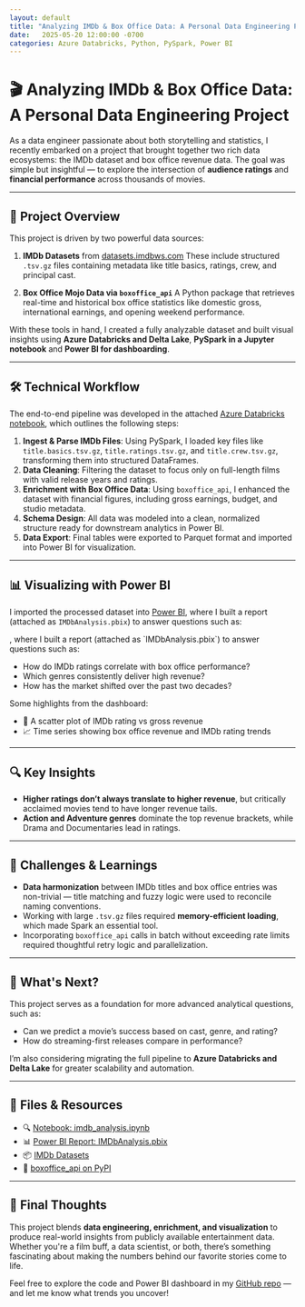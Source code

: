 ```yaml
---
layout: default
title: "Analyzing IMDb & Box Office Data: A Personal Data Engineering Project"
date:   2025-05-20 12:00:00 -0700
categories: Azure Databricks, Python, PySpark, Power BI
---
```



# 🎬 Analyzing IMDb & Box Office Data: A Personal Data Engineering Project

As a data engineer passionate about both storytelling and statistics, I recently embarked on a project that brought together two rich data ecosystems: the IMDb dataset and box office revenue data. The goal was simple but insightful — to explore the intersection of **audience ratings** and **financial performance** across thousands of movies.

---

## 📁 Project Overview

This project is driven by two powerful data sources:

1. **IMDb Datasets** from <a href="https://datasets.imdbws.com/" target="_blank">datasets.imdbws.com</a>
   These include structured `.tsv.gz` files containing metadata like title basics, ratings, crew, and principal cast.

2. **Box Office Mojo Data via `boxoffice_api`**
   A Python package that retrieves real-time and historical box office statistics like domestic gross, international earnings, and opening weekend performance.

With these tools in hand, I created a fully analyzable dataset and built visual insights using **Azure Databricks and Delta Lake**, **PySpark in a Jupyter notebook** and **Power BI for dashboarding**.

---

## 🛠️ Technical Workflow

The end-to-end pipeline was developed in the attached <a href="https://github.com/dspriggs-ds/imdb-analysis/blob/main/imdb_analysis.ipynb" target="_blank">Azure Databricks notebook</a>, which outlines the following steps:

1. **Ingest & Parse IMDb Files**: Using PySpark, I loaded key files like `title.basics.tsv.gz`, `title.ratings.tsv.gz`, and `title.crew.tsv.gz`, transforming them into structured DataFrames.
2. **Data Cleaning**: Filtering the dataset to focus only on full-length films with valid release years and ratings.
3. **Enrichment with Box Office Data**: Using `boxoffice_api`, I enhanced the dataset with financial figures, including gross earnings, budget, and studio metadata.
4. **Schema Design**: All data was modeled into a clean, normalized structure ready for downstream analytics in Power BI.
5. **Data Export**: Final tables were exported to Parquet format and imported into Power BI for visualization.

---

## 📊 Visualizing with Power BI

I imported the processed dataset into <a href="https://powerbi.microsoft.com/" target="_blank">Power BI</a>, where I built a report (attached as <code>IMDbAnalysis.pbix</code>) to answer questions such as:
</p>, where I built a report (attached as `IMDbAnalysis.pbix`) to answer questions such as:

* How do IMDb ratings correlate with box office performance?
* Which genres consistently deliver high revenue?
* How has the market shifted over the past two decades?

Some highlights from the dashboard:

* 🎯 A scatter plot of IMDb rating vs gross revenue
* 📈 Time series showing box office revenue and IMDb rating trends

---

## 🔍 Key Insights

* **Higher ratings don’t always translate to higher revenue**, but critically acclaimed movies tend to have longer revenue tails.
* **Action and Adventure genres** dominate the top revenue brackets, while Drama and Documentaries lead in ratings.

---

## 🔐 Challenges & Learnings

* **Data harmonization** between IMDb titles and box office entries was non-trivial — title matching and fuzzy logic were used to reconcile naming conventions.
* Working with large `.tsv.gz` files required **memory-efficient loading**, which made Spark an essential tool.
* Incorporating `boxoffice_api` calls in batch without exceeding rate limits required thoughtful retry logic and parallelization.

---

## 🚀 What's Next?

This project serves as a foundation for more advanced analytical questions, such as:

* Can we predict a movie’s success based on cast, genre, and rating?
* How do streaming-first releases compare in performance?

I’m also considering migrating the full pipeline to **Azure Databricks and Delta Lake** for greater scalability and automation.

---

## 📂 Files & Resources


<ul>
  <li>🔍 <a href="https://github.com/dspriggs-ds/imdb-analysis/blob/main/imdb_analysis.ipynb" target="_blank">Notebook: imdb_analysis.ipynb</a></li>
  <li>📊 <a href="https://github.com/dspriggs-ds/imdb-analysis/blob/main/IMDbAnalysis.pbix" target="_blank">Power BI Report: IMDbAnalysis.pbix</a></li>
  <li>📦 <a href="https://datasets.imdbws.com/" target="_blank">IMDb Datasets</a></li>
  <li>🧪 <a href="https://pypi.org/project/boxoffice-api/" target="_blank">boxoffice_api on PyPI</a></li>
</ul>

---

## 👋 Final Thoughts

This project blends **data engineering, enrichment, and visualization** to produce real-world insights from publicly available entertainment data. Whether you're a film buff, a data scientist, or both, there’s something fascinating about making the numbers behind our favorite stories come to life.

Feel free to explore the code and Power BI dashboard in my  <a href="https://github.com/dspriggs-ds/imdb-analysis" target="_blank">GitHub repo</a> — and let me know what trends you uncover!



